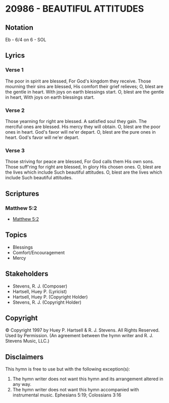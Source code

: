 # 20986 - BEAUTIFUL ATTITUDES

## Notation

Eb - 6/4 on 6 - SOL

## Lyrics

### Verse 1

The poor in spirit are blessed, For God's kingdom they receive. Those mourning their sins are blessed, His comfort their grief relieves; O, blest are the gentle in heart. With joys on earth blessings start. O, blest are the gentle in heart, With joys on earth blessings start.

### Verse 2

Those yearning for right are blessed. A satisfied soul they gain. The merciful ones are blessed. His mercy they will obtain. O, blest are the poor ones in heart. God's favor will ne'er depart. O, blest are the pure ones in heart. God's favor will ne'er depart.

### Verse 3

Those striving for peace are blessed, For God calls them His own sons. Those suff'ring for right are blessed, In glory His chosen ones. O, blest are the lives which include Such beautiful attitudes. O, blest are the lives which include Such beautiful attitudes.


## Scriptures

### Matthew 5:2

- [Matthew 5:2](https://www.biblegateway.com/passage/?search=Matthew%205%3A2)


## Topics

- Blessings
- Comfort/Encouragement
- Mercy

## Stakeholders

- Stevens, R. J. (Composer)
- Hartsell, Huey P. (Lyricist)
- Hartsell, Huey P. (Copyright Holder)
- Stevens, R. J. (Copyright Holder)

## Copyright

© Copyright 1997 by Huey P. Hartsell & R. J. Stevens. All Rights Reserved. Used by Permission.
(An agreement between the hymn writer and R. J. Stevens Music, LLC.)

## Disclaimers

This hymn is free to use but with the following exception(s):
1. The hymn writer does not want this hymn and its arrangement altered in any way.
2. The hymn writer does not want this hymn accompanied with instrumental music.
Ephesians 5:19; Colossians 3:16

